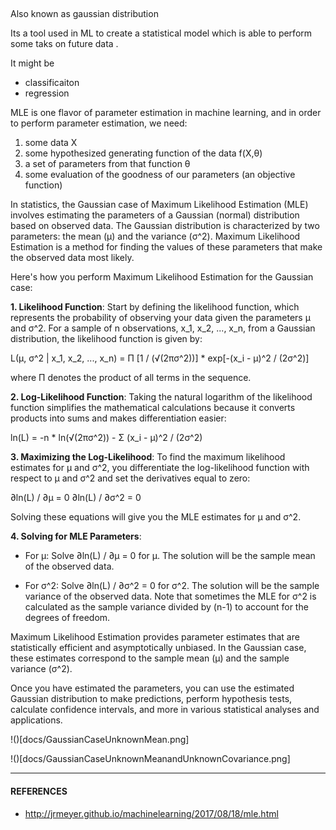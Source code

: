 ##

Also known as gaussian distribution 


Its a tool used in ML to create a statistical model which is able to perform some taks on future data . 

It might be 

- classificaiton 
- regression 



MLE is one flavor of parameter estimation in machine learning, and in order to perform parameter estimation, we need:

    
1. some data X
2. some hypothesized generating function of the data f(X,θ)
3. a set of parameters from that function θ
4. some evaluation of the goodness of our parameters (an objective function)




In statistics, the Gaussian case of Maximum Likelihood Estimation (MLE) involves estimating the parameters of a Gaussian (normal) distribution based on observed data. The Gaussian distribution is characterized by two parameters: the mean (μ) and the variance (σ^2). Maximum Likelihood Estimation is a method for finding the values of these parameters that make the observed data most likely.

Here's how you perform Maximum Likelihood Estimation for the Gaussian case:

**1. Likelihood Function**: Start by defining the likelihood function, which represents the probability of observing your data given the parameters μ and σ^2. For a sample of n observations, x_1, x_2, ..., x_n, from a Gaussian distribution, the likelihood function is given by:

   L(μ, σ^2 | x_1, x_2, ..., x_n) = Π [1 / (√(2πσ^2))] * exp[-(x_i - μ)^2 / (2σ^2)]

   where Π denotes the product of all terms in the sequence.

**2. Log-Likelihood Function**: Taking the natural logarithm of the likelihood function simplifies the mathematical calculations because it converts products into sums and makes differentiation easier:

   ln(L) = -n * ln(√(2πσ^2)) - Σ (x_i - μ)^2 / (2σ^2)

**3. Maximizing the Log-Likelihood**: To find the maximum likelihood estimates for μ and σ^2, you differentiate the log-likelihood function with respect to μ and σ^2 and set the derivatives equal to zero:

   ∂ln(L) / ∂μ = 0
   ∂ln(L) / ∂σ^2 = 0

   Solving these equations will give you the MLE estimates for μ and σ^2.

**4. Solving for MLE Parameters**:
   - For μ: Solve ∂ln(L) / ∂μ = 0 for μ. The solution will be the sample mean of the observed data.
   
   - For σ^2: Solve ∂ln(L) / ∂σ^2 = 0 for σ^2. The solution will be the sample variance of the observed data. Note that sometimes the MLE for σ^2 is calculated as the sample variance divided by (n-1) to account for the degrees of freedom.

Maximum Likelihood Estimation provides parameter estimates that are statistically efficient and asymptotically unbiased. In the Gaussian case, these estimates correspond to the sample mean (μ) and the sample variance (σ^2).

Once you have estimated the parameters, you can use the estimated Gaussian distribution to make predictions, perform hypothesis tests, calculate confidence intervals, and more in various statistical analyses and applications.


!()[docs/GaussianCaseUnknownMean.png]

!()[docs/GaussianCaseUnknownMeanandUnknownCovariance.png]



----------------------------------------------------------------------------------------------------

#### REFERENCES


- http://jrmeyer.github.io/machinelearning/2017/08/18/mle.html



